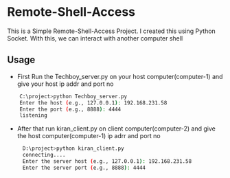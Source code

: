 
# Remote-Shell-Access

This is a Simple Remote-Shell-Access Project. I created this using Python Socket. With this, we can interact with another computer shell




## Usage

- First Run the Techboy_server.py on your host computer(computer-1) and give your host ip addr and port no

```bash
    C:\project>python Techboy_server.py
  	Enter the host (e.g., 127.0.0.1): 192.168.231.58
  	Enter the port (e.g., 8888): 4444
  	listening
```

- After that run kiran_client.py on client computer(computer-2) and give the host computer(computer-1) ip adrr and port no

```bash
     D:\project>python kiran_client.py
 	 connecting....
 	 Enter the server host (e.g., 127.0.0.1): 192.168.231.58
 	 Enter the server port (e.g., 8888): 4444

